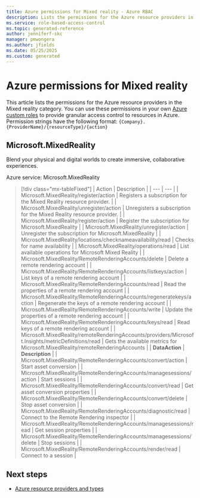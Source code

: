 ```yaml
---
title: Azure permissions for Mixed reality - Azure RBAC
description: Lists the permissions for the Azure resource providers in the Mixed reality category.
ms.service: role-based-access-control
ms.topic: generated-reference
author: jenniferf-skc
manager: pmwongera
ms.author: jfields
ms.date: 05/25/2025
ms.custom: generated
---
```


# Azure permissions for Mixed reality

This article lists the permissions for the Azure resource providers in the Mixed reality category. You can use these permissions in your own [Azure custom roles](/azure/role-based-access-control/custom-roles) to provide granular access control to resources in Azure. Permission strings have the following format: `{Company}.{ProviderName}/{resourceType}/{action}`


## Microsoft.MixedReality

Blend your physical and digital worlds to create immersive, collaborative experiences.

Azure service: Microsoft.MixedReality

> [!div class="mx-tableFixed"]
> | Action | Description |
> | --- | --- |
> | Microsoft.MixedReality/register/action | Registers a subscription for the Mixed Reality resource provider. |
> | Microsoft.MixedReality/unregister/action | Unregisters a subscription for the Mixed Reality resource provider. |
> | Microsoft.MixedReality/register/action | Register the subscription for Microsoft.MixedReality |
> | Microsoft.MixedReality/unregister/action | Unregister the subscription for Microsoft.MixedReality |
> | Microsoft.MixedReality/locations/checknameavailability/read | Checks for name availability |
> | Microsoft.MixedReality/operations/read | List available operations for Microsoft Mixed Reality |
> | Microsoft.MixedReality/RemoteRenderingAccounts/delete | Delete a remote rendering account |
> | Microsoft.MixedReality/RemoteRenderingAccounts/listkeys/action | List keys of a remote rendering account |
> | Microsoft.MixedReality/RemoteRenderingAccounts/read | Read the properties of a remote rendering account |
> | Microsoft.MixedReality/RemoteRenderingAccounts/regeneratekeys/action | Regenerate the keys of a remote rendering account |
> | Microsoft.MixedReality/RemoteRenderingAccounts/write | Update the properties of a remote rendering account |
> | Microsoft.MixedReality/RemoteRenderingAccounts/keys/read | Read keys of a remote rendering account |
> | Microsoft.MixedReality/remoteRenderingAccounts/providers/Microsoft.Insights/metricDefinitions/read | Gets the available metrics for Microsoft.MixedReality/remoteRenderingAccounts |
> | **DataAction** | **Description** |
> | Microsoft.MixedReality/RemoteRenderingAccounts/convert/action | Start asset conversion |
> | Microsoft.MixedReality/RemoteRenderingAccounts/managesessions/action | Start sessions |
> | Microsoft.MixedReality/RemoteRenderingAccounts/convert/read | Get asset conversion properties |
> | Microsoft.MixedReality/RemoteRenderingAccounts/convert/delete | Stop asset conversion |
> | Microsoft.MixedReality/RemoteRenderingAccounts/diagnostic/read | Connect to the Remote Rendering inspector |
> | Microsoft.MixedReality/RemoteRenderingAccounts/managesessions/read | Get session properties |
> | Microsoft.MixedReality/RemoteRenderingAccounts/managesessions/delete | Stop sessions |
> | Microsoft.MixedReality/RemoteRenderingAccounts/render/read | Connect to a session |

## Next steps

- [Azure resource providers and types](/azure/azure-resource-manager/management/resource-providers-and-types)